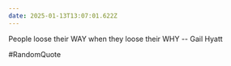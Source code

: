```yaml
---
date: 2025-01-13T13:07:01.622Z
---
```


People loose their WAY when they loose their WHY
-- Gail Hyatt


#RandomQuote